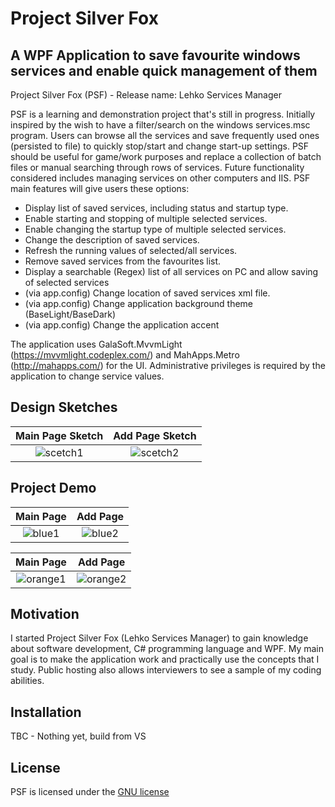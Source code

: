Project Silver Fox
===================

A WPF Application to save favourite windows services and enable quick management of them
------------------------------------------------------------------------------------------

Project Silver Fox (PSF) - Release name: Lehko Services Manager

PSF is a learning and demonstration project that's still in progress. Initially inspired by the wish to have a filter/search on the windows services.msc program. Users can browse all the services and save frequently used ones (persisted to file) to quickly stop/start and change start-up settings. PSF should be useful for game/work purposes and replace a collection of batch files or manual searching through rows of services. Future functionality considered includes managing services on other computers and IIS. 
PSF main features will give users these options:

* Display list of saved services, including status and startup type.
* Enable starting and stopping of multiple selected services.
* Enable changing the startup type of multiple selected services.
* Change the description of saved services.
* Refresh the running values of selected/all services.
* Remove saved services from the favourites list.
* Display a searchable (Regex) list of all services on PC and allow saving of selected services
* (via app.config) Change location of saved services xml file.
* (via app.config) Change application background theme (BaseLight/BaseDark)
* (via app.config) Change the application accent

The application uses GalaSoft.MvvmLight (https://mvvmlight.codeplex.com/) and MahApps.Metro (http://mahapps.com/) for the UI.
Administrative privileges is required by the application to change service values.

## Design Sketches

|Main Page Sketch  |   Add Page Sketch   |
|:-----------------------:|:-------------------------:|
|![scetch1](https://cloud.githubusercontent.com/assets/14425937/15806345/3b7a495a-2b39-11e6-8b5e-3d8edcc727ed.png)|![scetch2](https://cloud.githubusercontent.com/assets/14425937/15806346/3b7faf30-2b39-11e6-8307-ab0a1e8cb7d9.png)|


## Project Demo
|Main Page                                  |                                        Add Page                     |
|:-------------------------------------:|:------------------------------------------------------------------------------------:|
|![blue1](https://cloud.githubusercontent.com/assets/14425937/15806674/8d0ce942-2b40-11e6-9c08-b392fb9bbe58.PNG)|![blue2](https://cloud.githubusercontent.com/assets/14425937/15806673/8d0adfe4-2b40-11e6-8e85-9c34f40d0829.PNG)|



|Main Page                                 |                                        Add Page                   |
|:--------------------------------------------------------:|:------------------------------------------------------------------------------------:|
|![orange1](https://cloud.githubusercontent.com/assets/14425937/15806675/8d0d81f4-2b40-11e6-8848-41cd94f2eb10.PNG)|![orange2](https://cloud.githubusercontent.com/assets/14425937/15806676/8d104f06-2b40-11e6-8eed-efc728755f74.PNG)|


## Motivation
I started Project Silver Fox (Lehko Services Manager) to gain knowledge about software development, C# programming language and WPF. My main goal is to make the application work and practically use the concepts that I study. Public hosting also allows interviewers to see a sample of my coding abilities.


## Installation
TBC - Nothing yet, build from VS


## License
PSF is licensed under the  [GNU license](https://github.com/OoopOoop/SilverFox/files/299384/license.txt)
